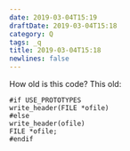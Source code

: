 ```yaml
---
date: 2019-03-04T15:19
draftDate: 2019-03-04T15:18
category: Q
tags: _q
title: 2019-03-04T15:18
newlines: false
---
```


How old is this code? This old:

```
#if USE_PROTOTYPES
write_header(FILE *ofile)
#else
write_header(ofile)
FILE *ofile;
#endif
```


